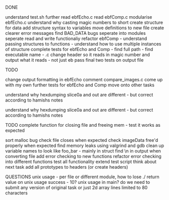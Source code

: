 DONE 

understand test.sh further
read ebfEcho.c 
read ebfComp.c
modularise ebfEcho.c
understand why casting magic numbers to short
create structure for data
add structure syntax to variables
move definitions to new file
create clearer error messages
find BAD_DATA bugs
seperate into modules
seperate read and write functionaliy
refactor ebfComp
    - understand passing structures to functions
    - understand how to use multiple instances of structure
complete tests for ebfEcho and Comp
    - find full path
    - find executable name - .c
change header so it reads in magic number and output what it reads - not just eb
pass final two tests on output file


TODO

change output formatting in ebfEcho
comment compare_images.c
come up with my own further tests for ebfEcho and Comp
move onto other tasks


understand why hexdumping slice0a and out are different - but correct according
to hamishs notes


understand why hexdumping slice0a and out are different - but correct according
to hamishs notes



TODO
complete function for closing file and freeing mem
    - test it works as expected

sort malloc bug
check file closes when expected
check imageData free'd properly when expected
find memory leaks using valgrind and gdb
clean up variable names to look like foo_bar - mainly in struct
find \n in output when converting file
add error checking to new functions
refactor error checking into different functions
test all functionality 
extend test script
think about next task
add all prototypes to headers (or create headers)




QUESTIONS
unix usage - per file or different module, how to lose ./
return value on unix usage success - 10?
unix usage in main?
do we need to submit any version of original task or just 2d array
lines limited to 80 characters